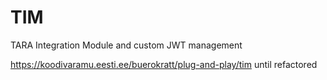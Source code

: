 # TIM
TARA Integration Module and custom JWT management

https://koodivaramu.eesti.ee/buerokratt/plug-and-play/tim until refactored
